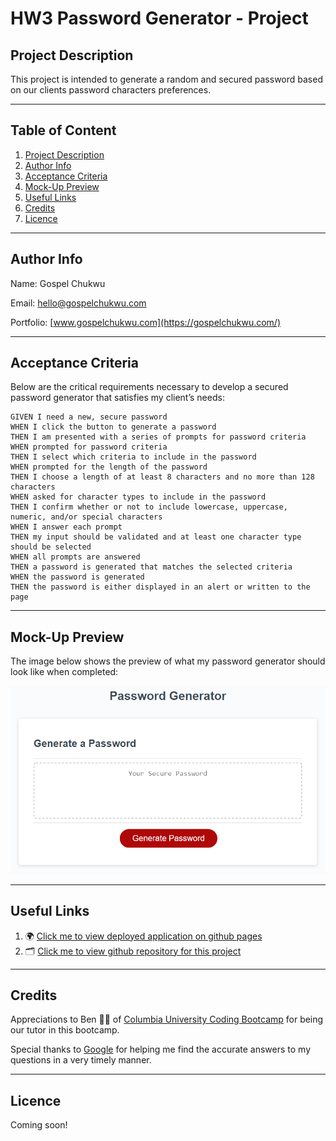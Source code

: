 # HW3 Password Generator - Project

## Project Description
This project is intended to generate a random and secured password based on our clients password characters preferences.

---

## Table of Content
1. [Project Description](https://github.com/Brondchux/hw3-password-generator#project-description)
5. [Author Info](https://github.com/Brondchux/hw3-password-generator#author-info)
2. [Acceptance Criteria](https://github.com/Brondchux/hw3-password-generator#acceptance-criteria)
3. [Mock-Up Preview](https://github.com/Brondchux/hw3-password-generator#mock-up-preview)
4. [Useful Links](https://github.com/Brondchux/hw3-password-generator#useful-links)
5. [Credits](https://github.com/Brondchux/hw3-password-generator#credits)
6. [Licence](https://github.com/Brondchux/hw3-password-generator#licence)

---
## Author Info
Name: Gospel Chukwu

Email: hello@gospelchukwu.com

Portfolio: [www.gospelchukwu.com](https://gospelchukwu.com/)

***

## Acceptance Criteria

Below are the critical requirements necessary to develop a secured password generator that satisfies my client’s needs:

```
GIVEN I need a new, secure password
WHEN I click the button to generate a password
THEN I am presented with a series of prompts for password criteria
WHEN prompted for password criteria
THEN I select which criteria to include in the password
WHEN prompted for the length of the password
THEN I choose a length of at least 8 characters and no more than 128 characters
WHEN asked for character types to include in the password
THEN I confirm whether or not to include lowercase, uppercase, numeric, and/or special characters
WHEN I answer each prompt
THEN my input should be validated and at least one character type should be selected
WHEN all prompts are answered
THEN a password is generated that matches the selected criteria
WHEN the password is generated
THEN the password is either displayed in an alert or written to the page
```

***
## Mock-Up Preview

The image below shows the preview of what my password generator should look like when completed:

![This password generator webpage includes a header, section with forms elements and javascript prompts.](./assets/images/03-javascript-homework-demo.png)

---
## Useful Links
1. 🌍 [Click me to view deployed application on github pages](https://github.com/Brondchux/hw3-password-generator)
2. 🗂 [Click me to view github repository for this project](https://brondchux.github.io/hw3-password-generator)

---
## Credits
Appreciations to Ben 🙌🏾 of [Columbia University Coding Bootcamp](https://bootcamp.cvn.columbia.edu/coding/landing-ftpt/?s=Google-Brand&msg_cv_scta=4&msg_cv_stbn=1&msg_cv_fcta=1&dki=Learn%20Coding&pkw=%2Bcolumbia%20%2Bcoding%20%2Bbootcamp&pcrid=471112563836&pmt=b&utm_source=google&utm_medium=cpc&utm_campaign=GGL%7CCOLUMBIA-UNIVERSITY%7CSEM%7CCODING%7C-%7COFL%7CTIER-1%7CALL%7CBRD%7CBMM%7CCore%7CBootcamp&utm_term=%2Bcolumbia%20%2Bcoding%20%2Bbootcamp&s=google&k=%2Bcolumbia%20%2Bcoding%20%2Bbootcamp&utm_adgroupid=111600049635&utm_locationphysicalms=9067609&utm_matchtype=b&utm_network=g&utm_device=c&utm_content=471112563836&utm_placement=&gclid=CjwKCAjwlrqHBhByEiwAnLmYUA8CIItksRJF6IT6XMX8WOOJBO-jtCRkzXZhI2gvsZrFEpYdRXy54RoC6jQQAvD_BwE&gclsrc=aw.ds) for being our tutor in this bootcamp.

Special thanks to [Google](https://www.google.com) for helping me find the accurate answers to my questions in a very timely manner.

***

## Licence
Coming soon!